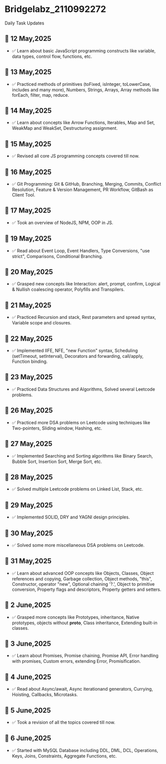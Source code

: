 # Bridgelabz_2110992272
Daily Task Updates

## 📅 12 May,2025
- ✅ Learn about basic JavaScript programming constructs like variable, data types, control flow, functions, etc.

## 📅 13 May,2025
- ✅ Practiced methods of primitives (toFixed, isInteger, toLowerCase, includes and many more), Numbers, Strings, Arrays, Array methods like forEach, filter, map, reduce.

## 📅 14 May,2025
- ✅ Learn about concepts like Arrow Functions, Iterables, Map and Set, WeakMap and WeakSet, Destructuring assignment.

## 📅 15 May,2025
- ✅ Revised all core JS programming concepts covered till now.

## 📅 16 May,2025
- ✅ Git Programming: Git & GitHub, Branching, Merging, Commits, Conflict Resolution, Feature & Version Management, PR Workflow, GitBash as Client Tool.

## 📅 17 May,2025
- ✅ Took an overview of NodeJS, NPM, OOP in JS.

## 📅 19 May,2025
- ✅ Read about Event Loop, Event Handlers, Type Conversions, "use strict", Comparisons, Conditional Branching.

## 📅 20 May,2025
- ✅ Grasped new concepts like Interaction: alert, prompt, confirm, Logical & Nullish coalescing operator, Polyfills and Transpilers.

## 📅 21 May,2025
- ✅ Practiced Recursion and stack, Rest parameters and spread syntax, Variable scope and closures.

## 📅 22 May,2025
- ✅ Implemented IIFE, NFE, "new Function" syntax, Scheduling (setTimeout, setInterval), Decorators and forwarding, call/apply, Function binding.

## 📅 23 May,2025
- ✅ Practiced Data Structures and Algorithms, Solved several Leetcode problems.

## 📅 26 May,2025
- ✅ Practiced more DSA problems on Leetcode using techniques like Two-pointers, Sliding window, Hashing, etc.

## 📅 27 May,2025
- ✅ Implemented Searching and Sorting algorithms like Binary Search, Bubble Sort, Insertion Sort, Merge Sort, etc.

## 📅 28 May,2025
- ✅ Solved multiple Leetcode problems on Linked List, Stack, etc.

## 📅 29 May,2025
- ✅ Implemented SOLID, DRY and YAGNI design principles.

## 📅 30 May,2025
- ✅ Solved some more miscellaneous DSA problems on Leetcode.

## 📅 31 May,2025
- ✅ Learn about advanced OOP concepts like Objects, Classes, Object references and copying, Garbage collection, Object methods, "this", Constructor, operator "new", Optional chaining '?.', Object to primitive conversion, Property flags and descriptors, Property getters and setters.

## 📅 2 June,2025
- ✅ Grasped more concepts like Prototypes, inheritance, Native prototypes, objects without __proto__, Class inheritance, Extending built-in classes.

## 📅 3 June,2025
- ✅ Learn about Promises, Promise chaining, Promise API, Error handling with promises, Custom errors, extending Error, Promisification.

## 📅 4 June,2025
- ✅ Read about Async/await, Async iterationand generators, Currying, Hoisting, Callbacks, Microtasks.

## 📅 5 June,2025
- ✅ Took a revision of all the topics covered till now.

## 📅 6 June,2025
- ✅ Started with MySQL Database including DDL, DML, DCL, Operations, Keys, Joins, Constraints, Aggregate Functions, etc.
